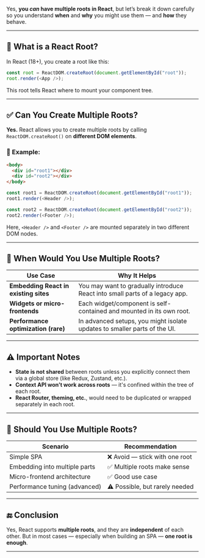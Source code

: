 
Yes, **you *can* have multiple roots in React**, but let’s break it down carefully so you understand **when** and **why** you might use them — and **how** they behave.

---

## 🧠 What is a React Root?

In React (18+), you create a root like this:

```js
const root = ReactDOM.createRoot(document.getElementById("root"));
root.render(<App />);
```

This root tells React where to mount your component tree.

---

## ✅ Can You Create Multiple Roots?

**Yes.** React allows you to create multiple roots by calling `ReactDOM.createRoot()` on **different DOM elements**.

### 🔧 Example:

```html
<body>
  <div id="root1"></div>
  <div id="root2"></div>
</body>
```

```js
const root1 = ReactDOM.createRoot(document.getElementById("root1"));
root1.render(<Header />);

const root2 = ReactDOM.createRoot(document.getElementById("root2"));
root2.render(<Footer />);
```

Here, `<Header />` and `<Footer />` are mounted separately in two different DOM nodes.

---

## 🤔 When Would You Use Multiple Roots?

| Use Case                              | Why It Helps                                                                |
| ------------------------------------- | --------------------------------------------------------------------------- |
| **Embedding React in existing sites** | You may want to gradually introduce React into small parts of a legacy app. |
| **Widgets or micro-frontends**        | Each widget/component is self-contained and mounted in its own root.        |
| **Performance optimization (rare)**   | In advanced setups, you might isolate updates to smaller parts of the UI.   |

---

## ⚠️ Important Notes

* **State is not shared** between roots unless you explicitly connect them via a global store (like Redux, Zustand, etc.).
* **Context API won’t work across roots** — it's confined within the tree of each root.
* **React Router, theming, etc.**, would need to be duplicated or wrapped separately in each root.

---

## 🧪 Should You Use Multiple Roots?

| Scenario                      | Recommendation                 |
| ----------------------------- | ------------------------------ |
| Simple SPA                    | ❌ Avoid — stick with one root  |
| Embedding into multiple parts | ✅ Multiple roots make sense    |
| Micro-frontend architecture   | ✅ Good use case                |
| Performance tuning (advanced) | ⚠️ Possible, but rarely needed |

---

## 🔚 Conclusion

Yes, React supports **multiple roots**, and they are **independent** of each other.
But in most cases — especially when building an SPA — **one root is enough**.

---